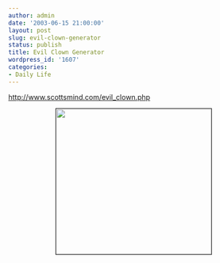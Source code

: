 ```yaml
---
author: admin
date: '2003-06-15 21:00:00'
layout: post
slug: evil-clown-generator
status: publish
title: Evil Clown Generator
wordpress_id: '1607'
categories:
- Daily Life
---
```

<a href="http://www.scottsmind.com/evil_clown.php">http://www.scottsmind.com/evil_clown.php</a>
<center>
<img src="http://www.arcanology.com/images/evil-clown.jpg" width="313" height="294" border="1"></center>
